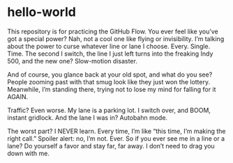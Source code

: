 # hello-world
This repository is for practicing the GitHub Flow.
You ever feel like you’ve got a special power? Nah, not a cool one like flying or invisibility. I’m talking about the power to curse whatever line or lane I choose. Every. Single. Time. The second I switch, the line I just left turns into the freaking Indy 500, and the new one? Slow-motion disaster.

And of course, you glance back at your old spot, and what do you see? People zooming past with that smug look like they just won the lottery. Meanwhile, I’m standing there, trying not to lose my mind for falling for it AGAIN.

Traffic? Even worse. My lane is a parking lot. I switch over, and BOOM, instant gridlock. And the lane I was in? Autobahn mode.

The worst part? I NEVER learn. Every time, I’m like “this time, I’m making the right call.” Spoiler alert: no, I’m not. Ever. So if you ever see me in a line or a lane? Do yourself a favor and stay far, far away. I don’t need to drag you down with me.

